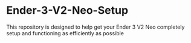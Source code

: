# Ender-3-V2-Neo-Setup
This repository is designed to help get your Ender 3 V2 Neo completely setup and functioning as efficiently as possible
